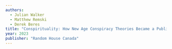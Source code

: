 ```yaml
---
authors:
  - Julian Walker
  - Matthew Remski
  - Derek Beres
title: "Conspirituality: How New Age Conspiracy Theories Became a Public Health Threat"
year: 2023
publisher: "Random House Canada"
---
```





